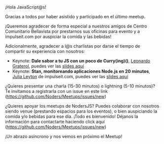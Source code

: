 ¡Hola JavaScript@s! 

Gracias a todos por haber asistido y participado en el último meetup.

¡Queremos agradecer de forma especial a nuestros amigos de Centro Comunitario Bellavista por prestarnos sus oficinas para evento y a impulseit.com por auspiciar la comida y las bebidas!

Adicionalmente, agradecer a l@s charlistas por darse el tiempo de compartir su experiencia con nosotros:

- Keynote: **Dale sabor a tu JS con un poco de Curry(ing)()**, [Leonardo Graterol](https://github.com/pankas87), puedes ver las [slides aquí](https://github.com/Noders/Meetups/files/2003138/Dale.sabor.a.tu.JS.con.un.poco.de.Curry.ing.pdf)
- Keynote: **Stan, monitoreando aplicaciones Node.js en 20 minutos**, [Julia Leyton](https://github.com/julia-leyton) de impulseit.com, puedes ver las [slides aquí](https://github.com/Noders/Meetups/files/1997082/Stan-Meetup-20180510.pdf)

¿Quieres presentar una charla (15-30 minutos) o lightning (5-10 minutos)? Te invitamos a registrarla con un issue en este link (https://github.com/Noders/Meetups/issues/new)

¿Quieres apoyar los meetups de NodersJS? Puedes colaborar con nosotros siendo venue (prestando espacios para los eventos),  o bien auspiciando la comida y/o bebidas para ese día. ¡Todo es bienvenido! Déjanos la información para contactarte haciendo click aquí (https://github.com/Noders/Meetups/issues/new) 

¡Un abrazo asíncrono y nos vemos en próximo el Meetup!
